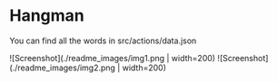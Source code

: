 # Hangman

You can find all the words in src/actions/data.json

![Screenshot](./readme_images/img1.png | width=200)
![Screenshot](./readme_images/img2.png | width=200)